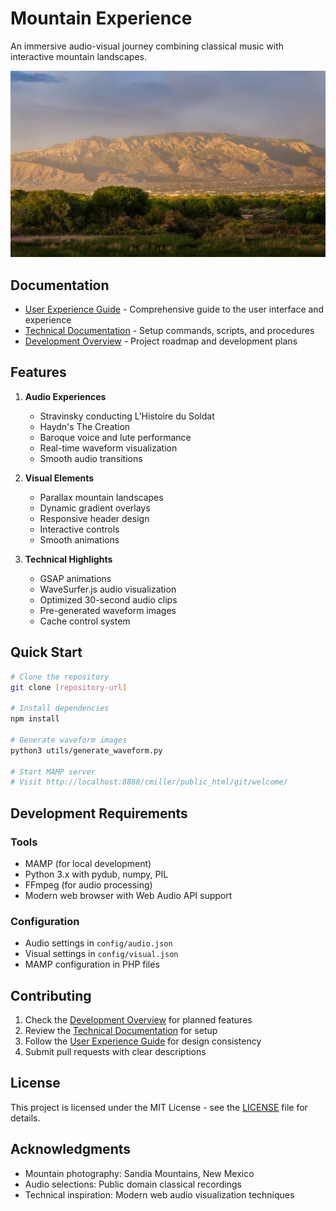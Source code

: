 # Mountain Experience

An immersive audio-visual journey combining classical music with interactive mountain landscapes.

![Mountain Scene](includes/i/Sandia_Mountains_optimized.jpg)

## Documentation

- [User Experience Guide](docs/UX.adoc) - Comprehensive guide to the user interface and experience
- [Technical Documentation](TECHNICAL.md) - Setup commands, scripts, and procedures
- [Development Overview](TODO/PMTNM/overview.md) - Project roadmap and development plans

## Features

1. **Audio Experiences**
   - Stravinsky conducting L'Histoire du Soldat
   - Haydn's The Creation
   - Baroque voice and lute performance
   - Real-time waveform visualization
   - Smooth audio transitions

2. **Visual Elements**
   - Parallax mountain landscapes
   - Dynamic gradient overlays
   - Responsive header design
   - Interactive controls
   - Smooth animations

3. **Technical Highlights**
   - GSAP animations
   - WaveSurfer.js audio visualization
   - Optimized 30-second audio clips
   - Pre-generated waveform images
   - Cache control system

## Quick Start

```bash
# Clone the repository
git clone [repository-url]

# Install dependencies
npm install

# Generate waveform images
python3 utils/generate_waveform.py

# Start MAMP server
# Visit http://localhost:8888/cmiller/public_html/git/welcome/
```

## Development Requirements

### Tools
- MAMP (for local development)
- Python 3.x with pydub, numpy, PIL
- FFmpeg (for audio processing)
- Modern web browser with Web Audio API support

### Configuration
- Audio settings in `config/audio.json`
- Visual settings in `config/visual.json`
- MAMP configuration in PHP files

## Contributing

1. Check the [Development Overview](TODO/PMTNM/overview.md) for planned features
2. Review the [Technical Documentation](TECHNICAL.md) for setup
3. Follow the [User Experience Guide](docs/UX.adoc) for design consistency
4. Submit pull requests with clear descriptions

## License

This project is licensed under the MIT License - see the [LICENSE](LICENSE) file for details.

## Acknowledgments

- Mountain photography: Sandia Mountains, New Mexico
- Audio selections: Public domain classical recordings
- Technical inspiration: Modern web audio visualization techniques


